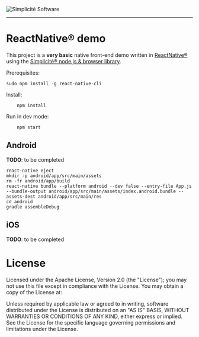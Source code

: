 ![Simplicit&eacute; Software](https://www.simplicite.io/resources/logos/logo250.png)
* * *

ReactNative&reg; demo
=====================

This project is a **very basic** native front-end demo written in [ReactNative&reg;](https://facebook.github.io/react-native/)
using the [Simplicit&eacute;&reg; node.js &amp; browser library](ihttps://github.com/simplicitesoftware/nodejs-api).

Prerequisites:

	sudo npm install -g react-native-cli

Install:

        npm install

Run in dev mode:

        npm start

Android
-------

**TODO**: to be completed

	react-native eject
	mkdir -p android/app/src/main/assets
	rm -fr android/app/build
	react-native bundle --platform android --dev false --entry-file App.js --bundle-output android/app/src/main/assets/index.android.bundle --assets-dest android/app/src/main/res
	cd android
	gradle assembleDebug

iOS
---

**TODO**: to be completed

License
=======

Licensed under the Apache License, Version 2.0 (the "License");
you may not use this file except in compliance with the License.
You may obtain a copy of the License at:

[](http://www.apache.org/licenses/LICENSE-2.0)

Unless required by applicable law or agreed to in writing, software
distributed under the License is distributed on an "AS IS" BASIS,
WITHOUT WARRANTIES OR CONDITIONS OF ANY KIND, either express or implied.
See the License for the specific language governing permissions and
limitations under the License.
